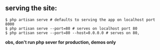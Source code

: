 ## serving the site:
```
$ php artisan serve # defaults to serving the app on localhost port 8000
$ php artisan serve --port=80 # serves on localhost port 80
$ php artisan serve --port=80 --host=0.0.0.0 # serves on 80, 
```
**obs, don't run php sever for production, demos only**


